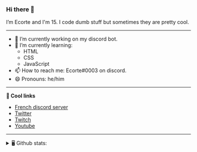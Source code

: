 ### Hi there 👋
I’m Ecorte and I'm 15.
I code dumb stuff but sometimes they are pretty cool.

-------

- 🔭 I’m currently working on my discord bot.
- 🌱 I’m currently learning:
     - HTML
     - CSS
     - JavaScript
- 📫 How to reach me: Ecorte#0003 on discord.
- 😄 Pronouns: he/him

-------

**🔗 Cool links**

- [French discord server](https://discord.gg/8bpy2PC)
- [Twitter](https://twitter.com/Ecorteyt)
- [Twitch](https://www.twitch.tv/ecorte)
- [Youtube](https://www.youtube.com/channel/UCOLeHMtMSE4w6jpFGh1AAdA)

-------
<details>
<summary> 🖥️ Github stats: </summary>
<br>
     
<!--START_SECTION:waka-->
**🐱 My Github Data** 

> 🏆 492 Contributions in the Year 2021
 > 
> 📦 437 Bytes Used in Github's Storage 
 > 
> 🚫 Not Opted to Hire
 > 
> 📜 4 Public Repositories 
 > 
> 🔑 3 Private Repositories  
 > 
**I'm an Early 🐤** 

```text
🌞 Morning    87 commits     ██████░░░░░░░░░░░░░░░░░░░   23.51% 
🌆 Daytime    150 commits    ██████████░░░░░░░░░░░░░░░   40.54% 
🌃 Evening    131 commits    ████████░░░░░░░░░░░░░░░░░   35.41% 
🌙 Night      2 commits      ░░░░░░░░░░░░░░░░░░░░░░░░░   0.54%

```
📅 **I'm Most Productive on Wednesday** 

```text
Monday       46 commits     ███░░░░░░░░░░░░░░░░░░░░░░   12.43% 
Tuesday      55 commits     ███░░░░░░░░░░░░░░░░░░░░░░   14.86% 
Wednesday    100 commits    ██████░░░░░░░░░░░░░░░░░░░   27.03% 
Thursday     54 commits     ███░░░░░░░░░░░░░░░░░░░░░░   14.59% 
Friday       39 commits     ██░░░░░░░░░░░░░░░░░░░░░░░   10.54% 
Saturday     51 commits     ███░░░░░░░░░░░░░░░░░░░░░░   13.78% 
Sunday       25 commits     █░░░░░░░░░░░░░░░░░░░░░░░░   6.76%

```


📊 **This Week I Spent My Time On** 

```text
⌚︎ Time Zone: America/Toronto

💬 Programming Languages: 
TypeScript               8 hrs 54 mins       ██████████████████░░░░░░░   72.47% 
SCSS                     48 mins             █░░░░░░░░░░░░░░░░░░░░░░░░   6.63% 
JavaScript               48 mins             █░░░░░░░░░░░░░░░░░░░░░░░░   6.53% 
JSON                     43 mins             █░░░░░░░░░░░░░░░░░░░░░░░░   5.95% 
Other                    17 mins             ░░░░░░░░░░░░░░░░░░░░░░░░░   2.35%

🔥 Editors: 
VS Code                  12 hrs 6 mins       ████████████████████████░   98.46% 
Atom                     11 mins             ░░░░░░░░░░░░░░░░░░░░░░░░░   1.54%

🐱‍💻 Projects: 
react                    7 hrs 46 mins       ███████████████░░░░░░░░░░   63.2% 
sleepymaid-ts            2 hrs 19 mins       ████░░░░░░░░░░░░░░░░░░░░░   18.84% 
back-end                 1 hr 39 mins        ███░░░░░░░░░░░░░░░░░░░░░░   13.46% 
Unknown Project          17 mins             ░░░░░░░░░░░░░░░░░░░░░░░░░   2.31% 
snowpacksvelte           14 mins             ░░░░░░░░░░░░░░░░░░░░░░░░░   1.94%

💻 Operating System: 
Windows                  12 hrs 18 mins      █████████████████████████   100.0%

```

**I Mostly Code in JavaScript** 

```text
JavaScript               3 repos             ████████████░░░░░░░░░░░░░   50.0% 
Java                     1 repo              ████░░░░░░░░░░░░░░░░░░░░░   16.67% 
Python                   1 repo              ████░░░░░░░░░░░░░░░░░░░░░   16.67% 
HTML                     1 repo              ████░░░░░░░░░░░░░░░░░░░░░   16.67%

```


**Timeline**

![Chart not found](https://raw.githubusercontent.com/Ecorte/Ecorte/main/charts/bar_graph.png) 


 Last Updated on 02/07/2021
<!--END_SECTION:waka-->

![Github stats](https://github-readme-stats.vercel.app/api?username=Ecorte&theme=dark&count_private=true)

</details>
